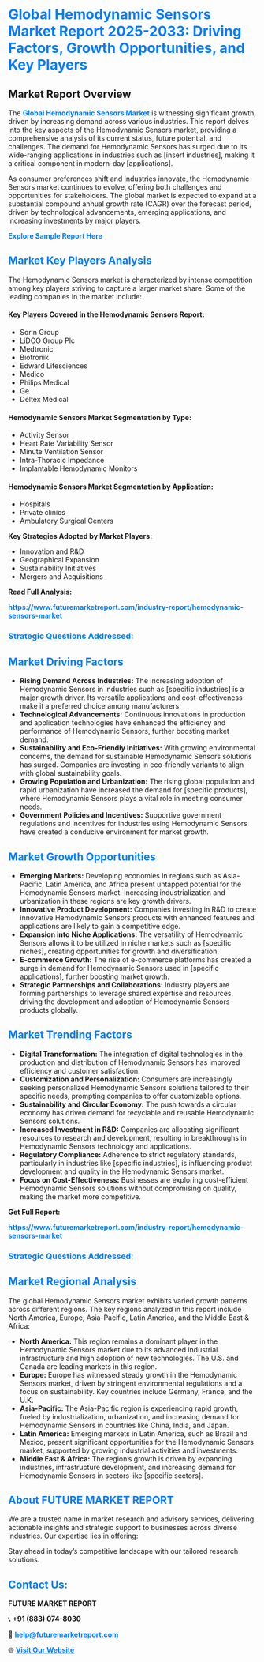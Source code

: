 <h1 style="color: #007BFF;">Global Hemodynamic Sensors Market Report 2025-2033: Driving Factors, Growth Opportunities, and Key Players</h1>

<section id="overview">
<h2>Market Report Overview</h2>
<p>The <a href="https://www.futuremarketreport.com/industry-report/hemodynamic-sensors-market" style="color: #007BFF; text-decoration: none;"><strong>Global Hemodynamic Sensors Market</strong></a> is witnessing significant growth, driven by increasing demand across various industries. This report delves into the key aspects of the Hemodynamic Sensors market, providing a comprehensive analysis of its current status, future potential, and challenges. The demand for Hemodynamic Sensors has surged due to its wide-ranging applications in industries such as [insert industries], making it a critical component in modern-day [applications].</p>
<p>As consumer preferences shift and industries innovate, the Hemodynamic Sensors market continues to evolve, offering both challenges and opportunities for stakeholders. The global market is expected to expand at a substantial compound annual growth rate (CAGR) over the forecast period, driven by technological advancements, emerging applications, and increasing investments by major players.</p>
</section>

<section id="overview">
<p><a href="https://www.futuremarketreport.com/request-sample/reportId=76667" style="color: #007BFF; text-decoration: none;"><strong>Explore Sample Report Here</strong></a></p>
</section>

<section id="key-players">
<h2 style="color: #007BFF;">Market Key Players Analysis</h2>
<p>The Hemodynamic Sensors market is characterized by intense competition among key players striving to capture a larger market share. Some of the leading companies in the market include:</p>
<h4>Key Players Covered in the Hemodynamic Sensors Report:</h4>
<ul><li>Sorin Group</li><li>LiDCO Group Plc</li><li>Medtronic</li><li>Biotronik</li><li>Edward Lifesciences</li><li>Medico</li><li>Philips Medical</li><li>Ge</li><li>Deltex Medical</li></ul>
<h4>Hemodynamic Sensors Market Segmentation by Type:</h4>
<ul><li>Activity Sensor</li><li>Heart Rate Variability Sensor</li><li>Minute Ventilation Sensor</li><li>Intra-Thoracic Impedance</li><li>Implantable Hemodynamic Monitors</li></ul>

<h4>Hemodynamic Sensors Market Segmentation by Application:</h4>
<ul><li>Hospitals</li><li>Private clinics</li><li>Ambulatory Surgical Centers</li></ul>
<p><strong>Key Strategies Adopted by Market Players:</strong></p>
<ul>
<li>Innovation and R&D</li>
<li>Geographical Expansion</li>
<li>Sustainability Initiatives</li>
<li>Mergers and Acquisitions</li>
</ul>
</section>

<section>
<p><strong>Read Full Analysis: </strong></p><a href="https://www.futuremarketreport.com/industry-report/hemodynamic-sensors-market" style="color: #007BFF; text-decoration: none;"><strong>https://www.futuremarketreport.com/industry-report/hemodynamic-sensors-market</strong></a>
<h3 style="color: #007BFF;">Strategic Questions Addressed:</h3>
</section>

<section id="driving-factors">
<h2 style="color: #007BFF;">Market Driving Factors</h2>
<ul>
<li><strong>Rising Demand Across Industries:</strong> The increasing adoption of Hemodynamic Sensors in industries such as [specific industries] is a major growth driver. Its versatile applications and cost-effectiveness make it a preferred choice among manufacturers.</li>
<li><strong>Technological Advancements:</strong> Continuous innovations in production and application technologies have enhanced the efficiency and performance of Hemodynamic Sensors, further boosting market demand.</li>
<li><strong>Sustainability and Eco-Friendly Initiatives:</strong> With growing environmental concerns, the demand for sustainable Hemodynamic Sensors solutions has surged. Companies are investing in eco-friendly variants to align with global sustainability goals.</li>
<li><strong>Growing Population and Urbanization:</strong> The rising global population and rapid urbanization have increased the demand for [specific products], where Hemodynamic Sensors plays a vital role in meeting consumer needs.</li>
<li><strong>Government Policies and Incentives:</strong> Supportive government regulations and incentives for industries using Hemodynamic Sensors have created a conducive environment for market growth.</li>
</ul>
</section>

<section id="growth-opportunities">
<h2 style="color: #007BFF;">Market Growth Opportunities</h2>
<ul>
<li><strong>Emerging Markets:</strong> Developing economies in regions such as Asia-Pacific, Latin America, and Africa present untapped potential for the Hemodynamic Sensors market. Increasing industrialization and urbanization in these regions are key growth drivers.</li>
<li><strong>Innovative Product Development:</strong> Companies investing in R&D to create innovative Hemodynamic Sensors products with enhanced features and applications are likely to gain a competitive edge.</li>
<li><strong>Expansion into Niche Applications:</strong> The versatility of Hemodynamic Sensors allows it to be utilized in niche markets such as [specific niches], creating opportunities for growth and diversification.</li>
<li><strong>E-commerce Growth:</strong> The rise of e-commerce platforms has created a surge in demand for Hemodynamic Sensors used in [specific applications], further boosting market growth.</li>
<li><strong>Strategic Partnerships and Collaborations:</strong> Industry players are forming partnerships to leverage shared expertise and resources, driving the development and adoption of Hemodynamic Sensors products globally.</li>
</ul>
</section>

<section id="trending-factors">
<h2 style="color: #007BFF;">Market Trending Factors</h2>
<ul>
<li><strong>Digital Transformation:</strong> The integration of digital technologies in the production and distribution of Hemodynamic Sensors has improved efficiency and customer satisfaction.</li>
<li><strong>Customization and Personalization:</strong> Consumers are increasingly seeking personalized Hemodynamic Sensors solutions tailored to their specific needs, prompting companies to offer customizable options.</li>
<li><strong>Sustainability and Circular Economy:</strong> The push towards a circular economy has driven demand for recyclable and reusable Hemodynamic Sensors solutions.</li>
<li><strong>Increased Investment in R&D:</strong> Companies are allocating significant resources to research and development, resulting in breakthroughs in Hemodynamic Sensors technology and applications.</li>
<li><strong>Regulatory Compliance:</strong> Adherence to strict regulatory standards, particularly in industries like [specific industries], is influencing product development and quality in the Hemodynamic Sensors market.</li>
<li><strong>Focus on Cost-Effectiveness:</strong> Businesses are exploring cost-efficient Hemodynamic Sensors solutions without compromising on quality, making the market more competitive.</li>
</ul>
</section>

<section>
<p><strong>Get Full Report: </strong></p><a href="https://www.futuremarketreport.com/industry-report/hemodynamic-sensors-market" style="color: #007BFF; text-decoration: none;"><strong>https://www.futuremarketreport.com/industry-report/hemodynamic-sensors-market</strong></a>
<h3 style="color: #007BFF;">Strategic Questions Addressed:</h3>
</section>


<section id="regional-analysis">
<h2 style="color: #007BFF;">Market Regional Analysis</h2>
<p>The global Hemodynamic Sensors market exhibits varied growth patterns across different regions. The key regions analyzed in this report include North America, Europe, Asia-Pacific, Latin America, and the Middle East & Africa:</p>
<ul>
<li><strong>North America:</strong> This region remains a dominant player in the Hemodynamic Sensors market due to its advanced industrial infrastructure and high adoption of new technologies. The U.S. and Canada are leading markets in this region.</li>
<li><strong>Europe:</strong> Europe has witnessed steady growth in the Hemodynamic Sensors market, driven by stringent environmental regulations and a focus on sustainability. Key countries include Germany, France, and the U.K.</li>
<li><strong>Asia-Pacific:</strong> The Asia-Pacific region is experiencing rapid growth, fueled by industrialization, urbanization, and increasing demand for Hemodynamic Sensors in countries like China, India, and Japan.</li>
<li><strong>Latin America:</strong> Emerging markets in Latin America, such as Brazil and Mexico, present significant opportunities for the Hemodynamic Sensors market, supported by growing industrial activities and investments.</li>
<li><strong>Middle East & Africa:</strong> The region’s growth is driven by expanding industries, infrastructure development, and increasing demand for Hemodynamic Sensors in sectors like [specific sectors].</li>
</ul>
</section>

<footer>
<h2 style="color: #007BFF;">About FUTURE MARKET REPORT</h2>
<p>We are a trusted name in market research and advisory services, delivering actionable insights and strategic support to businesses across diverse industries. Our expertise lies in offering:</p>

<p>Stay ahead in today’s competitive landscape with our tailored research solutions.</p>

<h2 style="color: #007BFF;">Contact Us:</h2>
<p><strong>FUTURE MARKET REPORT</strong></p>
<p>📞 <strong>+91 (883) 074-8030</strong></p>
<p>📧 <strong><a href="mailto:help@futuremarketreport.com" style="color: #007BFF;">help@futuremarketreport.com</a></strong></p>
<p>🌐 <strong><a href="https://www.futuremarketreport.com/" style="color: #007BFF;">Visit Our Website</a></strong></p>
</footer>